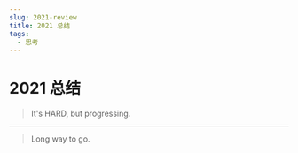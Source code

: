 ```yaml
---
slug: 2021-review
title: 2021 总结
tags:
  - 思考
---
```


# 2021 总结

> It's HARD, but progressing.

---

> Long way to go.
